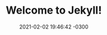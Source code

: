 ---
layout: post
title:  "Welcome to Jekyll!"
date:   2021-02-02 19:46:42 -0300
categories: jekyll update
image: https://i.pinimg.com/originals/e9/fe/cc/e9fecc84fcf11ca160ebf4f80791d275.jpg
tags: suspense
categoria: ação
---